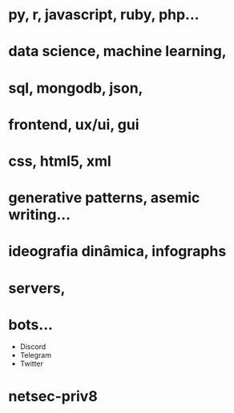 # py, r, javascript, ruby, php...

# data science, machine learning, 
# sql, mongodb, json, 

# frontend, ux/ui, gui
# css, html5, xml

# generative patterns, asemic writing... 
# ideografia dinâmica, infographs

# servers,
# bots...
- Discord
- Telegram
- Twitter

# netsec-priv8
